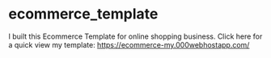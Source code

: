 # ecommerce_template
I built this Ecommerce Template for online shopping business. Click here for a quick view my template:
https://ecommerce-my.000webhostapp.com/

